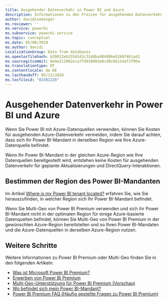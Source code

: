 ```yaml
---
title: Ausgehender Datenverkehr in Power BI und Azure
description: Informationen zu den Preisen für ausgehenden Datenverkehr in Azure und Power BI basierend auf dem Standort des Mandanten und Power BI Premium
author: davidiseminger
ms.reviewer: ''
ms.service: powerbi
ms.subservice: powerbi-service
ms.topic: conceptual
ms.date: 05/08/2019
ms.author: davidi
LocalizationGroup: Data from databases
ms.openlocfilehash: b39812eb155d1d1c32ddba984986e5260f4b1ad1
ms.sourcegitcommit: 0e9e211082eca7fd939803e0cd9c6b114af2f90a
ms.translationtype: HT
ms.contentlocale: de-DE
ms.lasthandoff: 05/13/2020
ms.locfileid: "83302228"
---
```

# <a name="power-bi-and-azure-egress"></a>Ausgehender Datenverkehr in Power BI und Azure

Wenn Sie Power BI mit Azure-Datenquellen verwenden, können Sie Kosten für ausgehenden Azure-Datenverkehr vermeiden, indem Sie darauf achten, dass sich Ihr Power BI-Mandant in derselben Region wie Ihre Azure-Datenquelle befindet.

Wenn Ihr Power BI-Mandant in der gleichen Azure-Region wie Ihre Datenquellen bereitgestellt wird, entstehen keine Kosten für ausgehenden Datenverkehr für geplante Aktualisierungen und DirectQuery-Interaktionen. 

## <a name="determining-where-your-power-bi-tenant-is-located"></a>Bestimmen der Region des Power BI-Mandanten

Im Artikel [Where is my Power BI tenant located?](../admin/service-admin-where-is-my-tenant-located.md) erfahren Sie, wie Sie herauszufinden, in welcher Region sich Ihr Power BI-Mandant befindet.

Wenn Sie Multi-Geo von Power BI Premium verwenden und sich ihr Power BI-Mandant nicht in der optimalen Region für einige Azure-basierte Datenquellen befindet, können Sie Multi-Geo von Power BI Premium in der gewünschten Azure-Region bereitstellen und so Ihren Power BI-Mandaten und die Azure-Datenquellen in derselben Azure-Region nutzen.

## <a name="next-steps"></a>Weitere Schritte

Weitere Informationen zu Power BI Premium oder Multi-Geo finden Sie in den folgenden Artikeln:

* [Was ist Microsoft Power BI Premium?](../admin/service-premium-what-is.md)
* [Erwerben von Power BI Premium](../admin/service-admin-premium-purchase.md)
* [Multi-Geo-Unterstützung für Power BI Premium (Vorschau)](../admin/service-admin-premium-multi-geo.md)
* [Wo befindet sich mein Power BI-Mandant?](../admin/service-admin-where-is-my-tenant-located.md)
* [Power BI Premium FAQ (Häufig gestellte Fragen zu Power BI Premium)](../admin/service-premium-faq.md)

